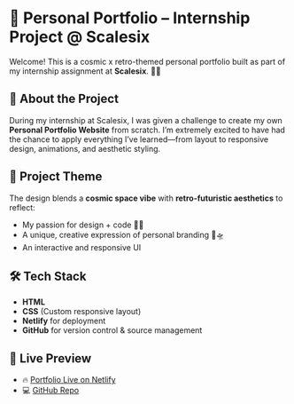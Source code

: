 # 🚀 Personal Portfolio – Internship Project @ Scalesix

Welcome! This is a cosmic x retro-themed personal portfolio built as part of my internship assignment at **Scalesix**. 🌌✨

## 🌟 About the Project

During my internship at Scalesix, I was given a challenge to create my own **Personal Portfolio Website** from scratch. I’m extremely excited to have had the chance to apply everything I’ve learned—from layout to responsive design, animations, and aesthetic styling.



## 💫 Project Theme

The design blends a **cosmic space vibe** with **retro-futuristic aesthetics** to reflect:
- My passion for design + code 🧠🎨
- A unique, creative expression of personal branding 👾🛸
- An interactive and responsive UI



## 🛠️ Tech Stack

- **HTML**
- **CSS** (Custom responsive layout)
- **Netlify** for deployment
- **GitHub** for version control & source management



## 🔗 Live Preview

- 🔥 [Portfolio Live on Netlify](imaginative-bienenstitch-25c7e5.netlify.app)
- 💻 [GitHub Repo](https://subhodip-007.github.io/-retrocos-Portfolio/)



